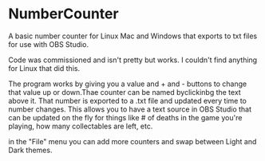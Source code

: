 # NumberCounter
A basic number counter for Linux Mac and Windows that exports to txt files for use with OBS Studio.

Code was commissioned and isn't pretty but works. I couldn't find anything for Linux that did this.

The program works by giving you a value and + and - buttons to change that value up or down.Thae counter can be named byclickinbg the text above it. That number is exported to a .txt file and updated every time to number changes. This allows you to have a text source in OBS Studio that can be updated on the fly for things like # of deaths in the game you're playing, how many collectables are left, etc. 

in the "File" menu you can add more counters and swap between Light and Dark themes.